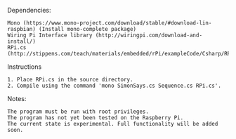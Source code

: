 ﻿Dependencies:

	Mono (https://www.mono-project.com/download/stable/#download-lin-raspbian) (Install mono-complete package)
	Wiring Pi Interface library (http://wiringpi.com/download-and-install/)
	RPi.cs (http://stippens.com/teach/materials/embedded/rPi/exampleCode/Csharp/RPi.cs)

Instructions

	1. Place RPi.cs in the source directory.
	2. Compile using the command 'mono SimonSays.cs Sequence.cs RPi.cs'.

Notes:

	The program must be run with root privileges.
	The program has not yet been tested on the Raspberry Pi.
	The current state is experimental. Full functionality will be added soon.

